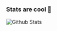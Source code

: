 ### Stats are cool 👋

<img align="center" src="https://github-readme-stats.vercel.app/api?username=mtheos&include_all_commits=true&count_private=true&show_icons=true&line_height=25&title_color=40bb20&icon_color=40bb20&text_color=40bb20&bg_color=000000&hide_border=true" alt="Github Stats">

<!--
**mtheos/mtheos** is a ✨ _special_ ✨ repository because its `README.md` (this file) appears on your GitHub profile.

Here are some ideas to get you started:

- 🔭 I’m currently working on ...
- 🌱 I’m currently learning ...
- 👯 I’m looking to collaborate on ...
- 🤔 I’m looking for help with ...
- 💬 Ask me about ...
- 📫 How to reach me: ...
- 😄 Pronouns: ...
- ⚡ Fun fact: ...
-->
